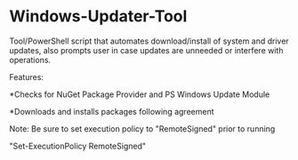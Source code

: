 # Windows-Updater-Tool

Tool/PowerShell script that automates download/install of system and driver updates, also prompts user in case updates are unneeded or interfere with operations.


Features:

*Checks for NuGet Package Provider and  PS Windows Update Module

*Downloads and installs packages following agreement 

Note:
Be sure to set execution policy to "RemoteSigned" prior to running

"Set-ExecutionPolicy RemoteSigned"
